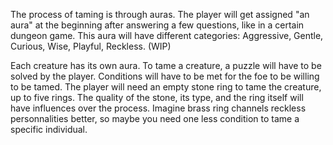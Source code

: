 The process of taming is through auras. The player will get assigned "an aura" at the beginning
after answering a few questions, like in a certain dungeon game. This aura will have different
categories: Aggressive, Gentle, Curious, Wise, Playful, Reckless. (WIP)

Each creature has its own aura. To tame a creature, a puzzle will have to be solved by the player.
Conditions will have to be met for the foe to be willing to be tamed.
The player will need an empty stone ring to tame the creature, up to five rings. The quality of the stone,
its type, and the ring itself will have influences over the process.
Imagine brass ring channels reckless personnalities better, so maybe you need one less condition to tame
a specific individual.

